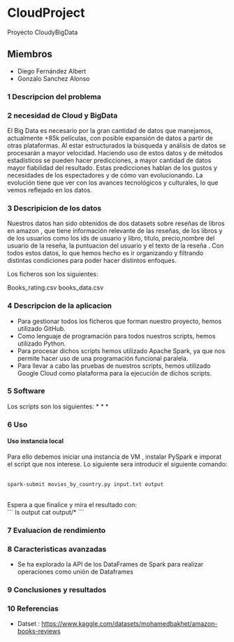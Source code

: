 # CloudProject
Proyecto CloudyBigData
## Miembros
* Diego Fernández Albert
* Gonzalo Sanchez Alonso
### 1 Descripcion del problema 

### 2 necesidad de Cloud y BigData

El Big Data es necesario por la gran cantidad de datos que manejamos, actualmente +85k películas, con posible expansión de datos a partir de otras plataformas. Al estar estructurados la búsqueda y análisis de datos se procesarán a mayor velocidad. Haciendo uso de estos datos y de métodos estadísticos se pueden hacer predicciones, a mayor cantidad de datos mayor fiabilidad del resultado. Estas predicciones hablan de los gustos y necesidades de los espectadores y de cómo van evolucionando. La evolución tiene que ver con los avances tecnológicos y culturales, lo que vemos reflejado en los datos.

### 3 Descripicion de los datos

Nuestros datos han sido obtenidos de dos datasets sobre reseñas de libros en amazon , que tiene información relevante de las reseñas, de los libros y de los usuarios como los ids de usuario y libro, titulo, precio,nombre del usuario de la reseña, la puntuacion del usuario y el texto de la reseña . Con todos estos datos, lo que hemos hecho es ir organizando y filtrando distintas condiciones para poder hacer distintos enfoques.

Los ficheros son los siguientes:

Books_rating.csv
books_data.csv

### 4 Descripcion de la aplicacion

* Para gestionar todos los ficheros que forman nuestro proyecto, hemos utilizado GitHub.
* Como lenguaje de programación para todos nuestros scripts, hemos utilizado Python.
* Para procesar dichos scripts hemos utilizado Apache Spark, ya que nos permite hacer uso de una programación funcional paralela.
* Para llevar a cabo las pruebas de nuestros scripts, hemos utilizado Google Cloud como plataforma para la ejecución de dichos scripts.

### 5 Software

Los scripts son los siguientes:
* 
*
*
### 6 Uso
#### Uso instancia local
Para ello debemos iniciar una instancia de VM , instalar PySpark e imporat el script que nos interese.
Lo siguiente sera introducir el siguiente comando:<br><br>
```
spark-submit movies_by_country.py input.txt output
```
<br>
Espera a que finalice y mira el resultado con:<br>
```
ls output cat output/*
```

### 7 Evaluacion de rendimiento

### 8 Caracteristicas avanzadas

* Se ha explorado la API de los DataFrames de Spark para realizar operaciones como unión de Dataframes

### 9 Conclusiones y resultados



### 10 Referencias 
* Datset : https://www.kaggle.com/datasets/mohamedbakhet/amazon-books-reviews

